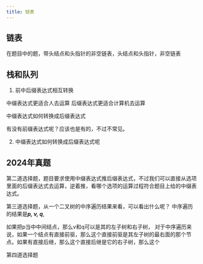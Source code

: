 ```yaml
---
title: 链表
---
```


## 链表
在题目中的题，带头结点和头指针的非空链表，头结点和头指针，非空链表

## 栈和队列

1. 前中后缀表达式相互转换

中缀表达式更适合人去运算
后缀表达式更适合计算机去运算

中缀表达式如何转换成后缀表达式



有没有前缀表达式呢？应该也是有的，不过不常见。

2. 中缀表达式如何转换成后缀表达式呢


## 2024年真题

第二道选择题，题目要求使用中缀表达式推后缀表达式，不过我们可以直接从选项里面的后缀表达式去运算，逆着推，看哪个选项的运算过程符合题目上给的中缀表达式。

第三道选择题，从一个二叉树的中序遍历结果来看，可以看出什么呢？
中序遍历的结果是***p, v, q***, 

如果把p当中中间结点，那么v和q可以是其的左子树和右子树，
对于中序遍历来说，如果一个结点有直接前驱，那么这个直接前驱是其左子树的最右面的那个节点。如果有直接后继，那么这个直接后继是它的右子树，那么这个

第四道选择题
